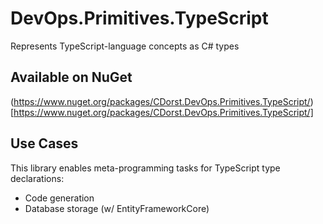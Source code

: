 # DevOps.Primitives.TypeScript

Represents TypeScript-language concepts as C# types

## Available on NuGet

(https://www.nuget.org/packages/CDorst.DevOps.Primitives.TypeScript/)[https://www.nuget.org/packages/CDorst.DevOps.Primitives.TypeScript/]

## Use Cases

This library enables meta-programming tasks for TypeScript type declarations:
- Code generation
- Database storage (w/ EntityFrameworkCore)
